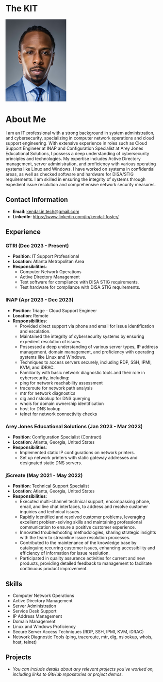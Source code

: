 # The KIT

<img src="https://github.com/kendal-in-tech/thekit/blob/main/IMG_2391.jpg" alt="Profile Picture" width="200"/>

# About Me

I am an IT professional with a strong background in system administration, and cybersecurity, specializing in computer network operations and cloud support engineering. With extensive experience in roles such as Cloud Support Engineer at INAP and Configuration Specialist at Arey Jones Educational Solutions, I possess a deep understanding of cybersecurity principles and technologies. My expertise includes Active Directory management, server administration, and proficiency with various operating systems like Linux and Windows. I have worked on systems in confidential areas, as well as checked software and hardware for DISA/STIG requirements. I am skilled in ensuring the integrity of systems through expedient issue resolution and comprehensive network security measures.

## Contact Information
- **Email**: kendal.in.tech@gmail.com
- **LinkedIn**: https://www.linkedin.com/in/kendal-foster/

## Experience

### GTRI (Dec 2023 - Present)
- **Position**: IT Support Professional
- **Location**: Atlanta Metropolitan Area
- **Responsibilities**:
  - Computer Network Operations
  - Active Directory Management
  - Test software for compliance with DISA STIG requirements.
  - Test hardware for compliance with DISA STIG requirements.

### INAP (Apr 2023 - Dec 2023)
- **Position**: Triage - Cloud Support Engineer
- **Location**: Remote
- **Responsibilities**:
  - Provided direct support via phone and email for issue identification and escalation.
  - Maintained the integrity of cybersecurity systems by ensuring expedient resolution of issues.
  - Possessed a deep understanding of various server types, IP address management, domain management, and proficiency with operating systems like Linux and Windows.
  - Techniques to access servers securely, including RDP, SSH, IPMI, KVM, and iDRAC.
  - Familiarity with basic network diagnostic tools and their role in cybersecurity, including:
  - ping for network reachability assessment
  - traceroute for network path analysis
  - mtr for network diagnostics
  - dig and nslookup for DNS querying
  - whois for domain ownership identification
  - host for DNS lookup
  - telnet for network connectivity checks

### Arey Jones Educational Solutions (Jan 2023 - Mar 2023)
- **Position**: Configuration Specialist (Contract)
- **Location**: Atlanta, Georgia, United States
- **Responsibilities**:
  - Implemented static IP configurations on network printers.
  - Set up network printers with static gateway addresses and designated static DNS servers.

### j5create (May 2021 - May 2022)
- **Position**: Technical Support Specialist
- **Location**: Atlanta, Georgia, United States
- **Responsibilities**:
  - Executed multi-channel technical support, encompassing phone, email, and live chat interfaces, to address and resolve customer inquiries and technical issues.
  - Rapidly identified and resolved customer problems, leveraging excellent problem-solving skills and maintaining professional communication to ensure a positive customer experience.
  - Innovated troubleshooting methodologies, sharing strategic insights with the team to streamline issue resolution processes.
  - Contributed to the maintenance of the knowledge base by cataloguing recurring customer issues, enhancing accessibility and efficiency of information for issue resolution.
  - Participated in quality assurance activities for current and new products, providing detailed feedback to management to facilitate continuous product improvement.

## Skills
- Computer Network Operations
- Active Directory Management
- Server Administration
- Service Desk Support
- IP Address Management
- Domain Management
- Linux and Windows Proficiency
- Secure Server Access Techniques (RDP, SSH, IPMI, KVM, iDRAC)
- Network Diagnostic Tools (ping, traceroute, mtr, dig, nslookup, whois, host, telnet)

## Projects
- *You can include details about any relevant projects you've worked on, including links to GitHub repositories or project demos.*

